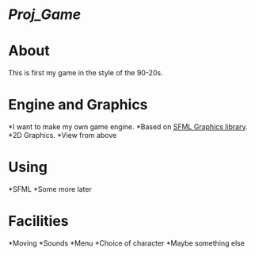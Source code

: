 # ***Proj_Game***
###
**About**
=====================
This is first my game in the style of the 90-20s.
###
**Engine and Graphics**
=====================
*I want to make my own game engine.
*Based on [SFML Graphics library](https://www.sfml-dev.org/).
*2D Graphics.
*View from above
###
**Using**
=====================
*SFML
*Some more later
###
**Facilities**
=====================
*Moving
*Sounds
*Menu
*Choice of character
*Maybe something else
